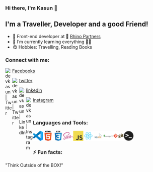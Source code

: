 ### Hi there, I'm Kasun 👋

## I'm a Traveller, Developer and a good Friend!
- 🔭 Front-end developer at 🦏 [Rhino Partners](https://rhino-partners.com) 
- 🌱 I’m currently learning everything 🧙‍♂️
- 😋 Hobbies: Travelling, Reading Books 
### Connect with me:

<img align="left" alt="devkasun | Twitter" width="22px" src="https://cdn.jsdelivr.net/npm/simple-icons@v3/icons/facebook.svg" />[Facebooks](https://www.facebook.com/devkasunlakshitha)

<img align="left" alt="devkasun | Twitter" width="22px" src="https://cdn.jsdelivr.net/npm/simple-icons@v3/icons/twitter.svg" />[twitter](https://twitter.com/KasunLuckshitha)

<img align="left" alt="devkasun | LinkedIn" width="22px" src="https://cdn.jsdelivr.net/npm/simple-icons@v3/icons/linkedin.svg" />[linkedin](https://www.linkedin.com/in/devkasun)

<img align="left" alt="devkasun | Instagram" width="22px" src="https://cdn.jsdelivr.net/npm/simple-icons@v3/icons/instagram.svg" />[instagram](https://www.instagram.com/devkasun)

<br />

### Languages and Tools:

<img align="left" alt="Visual Studio Code" width="32px" src="https://raw.githubusercontent.com/github/explore/80688e429a7d4ef2fca1e82350fe8e3517d3494d/topics/visual-studio-code/visual-studio-code.png" />
<img align="left" alt="HTML5" width="32px" src="https://raw.githubusercontent.com/github/explore/80688e429a7d4ef2fca1e82350fe8e3517d3494d/topics/html/html.png" />
<img align="left" alt="CSS3" width="32px" src="https://raw.githubusercontent.com/github/explore/80688e429a7d4ef2fca1e82350fe8e3517d3494d/topics/css/css.png" />
<img align="left" alt="Sass" width="32px" src="https://raw.githubusercontent.com/github/explore/80688e429a7d4ef2fca1e82350fe8e3517d3494d/topics/sass/sass.png" />
<img align="left" alt="JavaScript" width="32px" src="https://raw.githubusercontent.com/github/explore/80688e429a7d4ef2fca1e82350fe8e3517d3494d/topics/javascript/javascript.png" />
<img align="left" alt="React" width="32px" src="https://raw.githubusercontent.com/github/explore/80688e429a7d4ef2fca1e82350fe8e3517d3494d/topics/react/react.png" />
<img align="left" alt="MySQL" width="32px" src="https://raw.githubusercontent.com/github/explore/80688e429a7d4ef2fca1e82350fe8e3517d3494d/topics/mysql/mysql.png" />
<img align="left" alt="MongoDB" width="32px" src="https://raw.githubusercontent.com/github/explore/80688e429a7d4ef2fca1e82350fe8e3517d3494d/topics/mongodb/mongodb.png" />
<img align="left" alt="Git" width="32px" src="https://raw.githubusercontent.com/github/explore/80688e429a7d4ef2fca1e82350fe8e3517d3494d/topics/git/git.png" />
<img align="left" alt="HTML5" width="32px" src="https://raw.githubusercontent.com/github/explore/80688e429a7d4ef2fca1e82350fe8e3517d3494d/topics/terminal/terminal.png" />

<br />
<br />

### ⚡ Fun facts:

"Think Outside of the BOX!"
